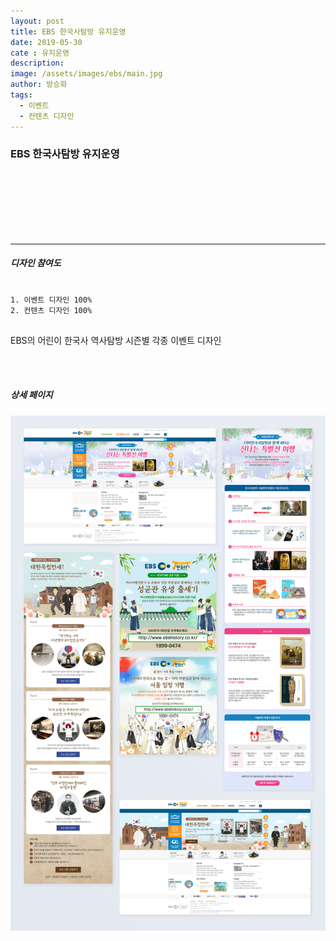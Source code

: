 ```yaml
---
layout: post
title: EBS 한국사탐방 유지운영
date: 2019-05-30
cate : 유지운영
description:
image: /assets/images/ebs/main.jpg
author: 방승화
tags:
  - 이벤트
  - 컨텐츠 디자인
---
```


<h3>EBS 한국사탐방 유지운영</h3>
<br><br><br><br><br><br>
<hr>

##### 디자인 참여도
<pre>
<code>
1. 이벤트 디자인 100%
2. 컨텐츠 디자인 100%
</code>
</pre>

<p>
EBS의 어린이 한국사 역사탐방
시즌별 각종 이벤트 디자인

</p>
<br>
<br>

##### 상세 페이지
![pc_main](/assets/images/ebs/view.jpg)

